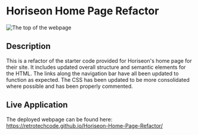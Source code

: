 # Horiseon Home Page Refactor

![The top of the webpage](./assets/images/Screenshot-1.png)

## Description

This is a refactor of the starter code provided for Horiseon's home page for their site. It includes updated overall structure and semantic elements for the HTML. The links along the navigation bar have all been updated to function as expected. The CSS has been updated to be more consolidated where possible and has been properly commented.

## Live Application

The deployed webpage can be found here: https://retrotechcode.github.io/Horiseon-Home-Page-Refactor/